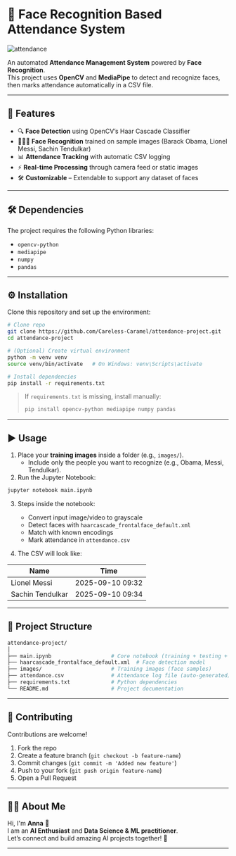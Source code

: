 # 📸 Face Recognition Based Attendance System

![attendance](https://img-c.udemycdn.com/course/750x422/5053658_15ce_2.jpg)

An automated **Attendance Management System** powered by **Face Recognition**.  
This project uses **OpenCV** and **MediaPipe** to detect and recognize faces, then marks attendance automatically in a CSV file.

---

## 🚀 Features

- 🔍 **Face Detection** using OpenCV’s Haar Cascade Classifier  
- 🧑‍🤝‍🧑 **Face Recognition** trained on sample images (Barack Obama, Lionel Messi, Sachin Tendulkar)  
- 📊 **Attendance Tracking** with automatic CSV logging  
- ⚡ **Real-time Processing** through camera feed or static images  
- 🛠️ **Customizable** – Extendable to support any dataset of faces  

---

## 🛠️ Dependencies

The project requires the following Python libraries:

- `opencv-python`
- `mediapipe`
- `numpy`
- `pandas`

---

## ⚙️ Installation

Clone this repository and set up the environment:

```bash
# Clone repo
git clone https://github.com/Careless-Caramel/attendance-project.git
cd attendance-project

# (Optional) Create virtual environment
python -m venv venv
source venv/bin/activate   # On Windows: venv\Scripts\activate

# Install dependencies
pip install -r requirements.txt
```

> If `requirements.txt` is missing, install manually:
> ```bash
> pip install opencv-python mediapipe numpy pandas
> ```

---

## ▶️ Usage

1. Place your **training images** inside a folder (e.g., `images/`).  
   - Include only the people you want to recognize (e.g., Obama, Messi, Tendulkar).  
2. Run the Jupyter Notebook:  

```bash
jupyter notebook main.ipynb
```

3. Steps inside the notebook:  
   - Convert input image/video to grayscale  
   - Detect faces with `haarcascade_frontalface_default.xml`  
   - Match with known encodings  
   - Mark attendance in `attendance.csv`  

4. The CSV will look like:

| Name             | Time             |
|------------------|------------------|
| Lionel Messi     | 2025-09-10 09:32 |
| Sachin Tendulkar | 2025-09-10 09:34 |

---

## 📂 Project Structure

```bash
attendance-project/
│
├── main.ipynb                   # Core notebook (training + testing + attendance)
├── haarcascade_frontalface_default.xml  # Face detection model
├── images/                      # Training images (face samples)
├── attendance.csv               # Attendance log file (auto-generated)
├── requirements.txt             # Python dependencies
└── README.md                    # Project documentation
```

---

## 🤝 Contributing

Contributions are welcome!  

1. Fork the repo  
2. Create a feature branch (`git checkout -b feature-name`)  
3. Commit changes (`git commit -m 'Added new feature'`)  
4. Push to your fork (`git push origin feature-name`)  
5. Open a Pull Request  

---

## 👩‍💻 About Me

Hi, I'm **Anna** 👋  
I am an **AI Enthusiast** and **Data Science & ML practitioner**.  
Let’s connect and build amazing AI projects together! 🚀  

---
